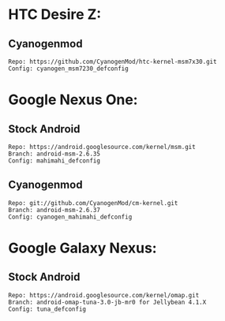 HTC Desire Z:
============
Cyanogenmod
-----------
	Repo: https://github.com/CyanogenMod/htc-kernel-msm7x30.git
	Config: cyanogen_msm7230_defconfig

Google Nexus One:
================
Stock Android
-------------
	Repo: https://android.googlesource.com/kernel/msm.git
	Branch: android-msm-2.6.35
	Config: mahimahi_defconfig
	
Cyanogenmod
-----------
	Repo: git://github.com/CyanogenMod/cm-kernel.git
	Branch: android-msm-2.6.37
	Config: cyanogen_mahimahi_defconfig

Google Galaxy Nexus:
===================
Stock Android
-------------
	Repo: https://android.googlesource.com/kernel/omap.git
	Branch: android-omap-tuna-3.0-jb-mr0 for Jellybean 4.1.X
	Config: tuna_defconfig
